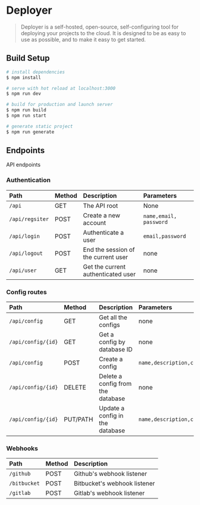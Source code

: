 
# Deployer
> Deployer is a self-hosted, open-source, self-configuring tool for deploying your projects to the cloud. It is designed to be as easy to use as possible, and to make it easy to get started.

## Build Setup

```bash
# install dependencies
$ npm install

# serve with hot reload at localhost:3000
$ npm run dev

# build for production and launch server
$ npm run build
$ npm run start

# generate static project
$ npm run generate
```

## Endpoints
API endpoints
### Authentication
|  Path            |     Method      |   Description                     |  Parameters            |
|:-----------------|:----------------|:----------------------------------|:-----------------------|
|  `/api`          |       GET       |The API root                       |  None                  |
|  `/api/regsiter` |       POST      |Create a new account               | `name,email, password` |
|  `/api/login`    |       POST      |Authenticate a user                | `email,password`       |
|  `/api/logout`   |       POST      |End the session of the current user|  none                  |
|  `/api/user`     |       GET       |Get the current authenticated user |  none                  |

### Config routes
|   Path             |    Method   |   Description                     |  Parameters                |
|:-------------------|:------------|:----------------------------------|:---------------------------|
| `/api/config`      |    GET      | Get all the configs               | none                       |
| `/api/config/{id}` |    GET      | Get a config by database ID       | none                       |
| `/api/config`      |    POST     | Create a config                   | `name,description,command` |
| `/api/config/{id}` |    DELETE   | Delete a config from the database | none                       |
| `/api/config/{id}` |    PUT/PATH | Update a config in the database   | `name,description,command` |

### Webhooks
| Path         | Method | Description                  |
|:-------------|:-------|:-----------------------------|
| `/github`    | POST   | Github's webhook listener    |
| `/bitbucket` | POST   | Bitbucket's webhook listener |
| `/gitlab`    | POST   | Gitlab's webhook listener    |

